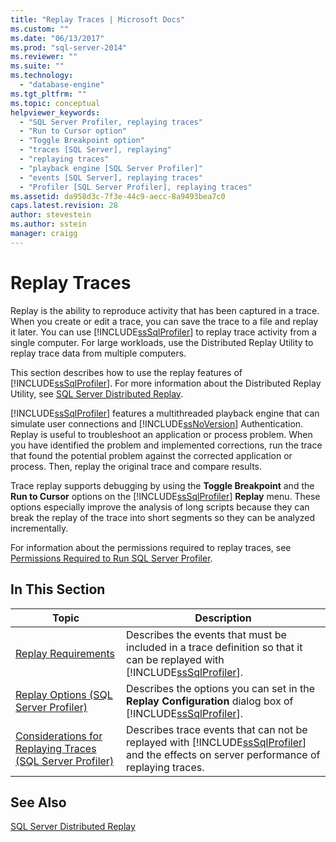 ```yaml
---
title: "Replay Traces | Microsoft Docs"
ms.custom: ""
ms.date: "06/13/2017"
ms.prod: "sql-server-2014"
ms.reviewer: ""
ms.suite: ""
ms.technology: 
  - "database-engine"
ms.tgt_pltfrm: ""
ms.topic: conceptual
helpviewer_keywords: 
  - "SQL Server Profiler, replaying traces"
  - "Run to Cursor option"
  - "Toggle Breakpoint option"
  - "traces [SQL Server], replaying"
  - "replaying traces"
  - "playback engine [SQL Server Profiler]"
  - "events [SQL Server], replaying traces"
  - "Profiler [SQL Server Profiler], replaying traces"
ms.assetid: da958d3c-7f3e-44c9-aecc-8a9493bea7c0
caps.latest.revision: 28
author: stevestein
ms.author: sstein
manager: craigg
---
```

# Replay Traces
  Replay is the ability to reproduce activity that has been captured in a trace. When you create or edit a trace, you can save the trace to a file and replay it later. You can use [!INCLUDE[ssSqlProfiler](../../includes/sssqlprofiler-md.md)] to replay trace activity from a single computer. For large workloads, use the Distributed Replay Utility to replay trace data from multiple computers.  
  
 This section describes how to use the replay features of [!INCLUDE[ssSqlProfiler](../../includes/sssqlprofiler-md.md)]. For more information about the Distributed Replay Utility, see [SQL Server Distributed Replay](../distributed-replay/sql-server-distributed-replay.md).  
  
 [!INCLUDE[ssSqlProfiler](../../includes/sssqlprofiler-md.md)] features a multithreaded playback engine that can simulate user connections and [!INCLUDE[ssNoVersion](../../includes/ssnoversion-md.md)] Authentication. Replay is useful to troubleshoot an application or process problem. When you have identified the problem and implemented corrections, run the trace that found the potential problem against the corrected application or process. Then, replay the original trace and compare results.  
  
 Trace replay supports debugging by using the **Toggle Breakpoint** and the **Run to Cursor** options on the [!INCLUDE[ssSqlProfiler](../../includes/sssqlprofiler-md.md)] **Replay** menu. These options especially improve the analysis of long scripts because they can break the replay of the trace into short segments so they can be analyzed incrementally.  
  
 For information about the permissions required to replay traces, see [Permissions Required to Run SQL Server Profiler](permissions-required-to-run-sql-server-profiler.md).  
  
## In This Section  
  
|Topic|Description|  
|-----------|-----------------|  
|[Replay Requirements](replay-requirements.md)|Describes the events that must be included in a trace definition so that it can be replayed with [!INCLUDE[ssSqlProfiler](../../includes/sssqlprofiler-md.md)].|  
|[Replay Options &#40;SQL Server Profiler&#41;](replay-options-sql-server-profiler.md)|Describes the options you can set in the **Replay Configuration** dialog box of [!INCLUDE[ssSqlProfiler](../../includes/sssqlprofiler-md.md)].|  
|[Considerations for Replaying Traces &#40;SQL Server Profiler&#41;](considerations-for-replaying-traces-sql-server-profiler.md)|Describes trace events that can not be replayed with [!INCLUDE[ssSqlProfiler](../../includes/sssqlprofiler-md.md)] and the effects on server performance of replaying traces.|  
  
## See Also  
 [SQL Server Distributed Replay](../distributed-replay/sql-server-distributed-replay.md)  
  
  
